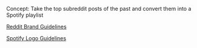 Concept:
    Take the top subreddit posts of the past <time unit> and convert them into a Spotify playlist

[Reddit Brand Guidelines](https://www.reddithelp.com/sites/default/files/2018-03/reddit_brand_guidelines.pdf)

[Spotify Logo Guidelines](https://developer.spotify.com/wp-content/uploads/2014/06/spotify-logo-color-guidelines.pdf)
